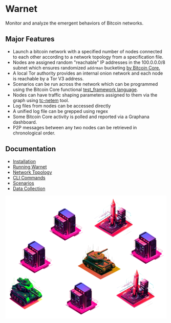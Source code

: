 # Warnet

Monitor and analyze the emergent behaviors of Bitcoin networks.

## Major Features

* Launch a bitcoin network with a specified number of nodes connected to each other according to a network topology from a specification file.
* Nodes are assigned random "reachable" IP addresses in the 100.0.0.0/8 subnet which ensures randomized `addrman` bucketing [by Bitcoin Core.](https://github.com/bitcoin/bitcoin/blob/8372ab0ea3c88308aabef476e3b9d023ba3fd4b7/src/addrman.h#L66)
* A local Tor authority provides an internal onion network and each node is reachable by a Tor V3 address.
* Scenarios can be run across the network which can be programmed using the Bitcoin Core functional [test_framework language](https://github.com/bitcoin/bitcoin/tree/master/test/functional).
* Nodes can have traffic shaping parameters assigned to them via the graph using [tc-netem](https://manpages.ubuntu.com/manpages/trusty/man8/tc-netem.8.html) tool.
* Log files from nodes can be accessed directly
* A unified log file can be grepped using regex
* Some Bitcoin Core activity is polled and reported via a Graphana dashboard.
* P2P messages between any two nodes can be retrieved in chronological order.

## Documentation

- [Installation](docs/install.md)
- [Running Warnet](docs/running.md)
- [Network Topology](docs/graph.md)
- [CLI Commands](docs/warcli.md)
- [Scenarios](docs/scenarios.md)
- [Data Collection](docs/data.md)

![warnet-art](docs/machines.webp)

